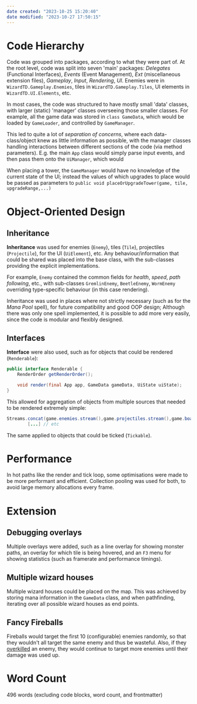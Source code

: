 ```yaml
---
date created: "2023-10-25 15:20:40"
date modified: "2023-10-27 17:50:15"
---
```


# Code Hierarchy

Code was grouped into packages, according to what they were part of. At the root level, code was split into seven 'main'
packages: *Delegates* (Functional Interfaces), *Events* (Event Management), *Ext* (miscellaneous extension files),
*Gameplay*, *Input*, *Rendering*, *UI*. Enemies were in `WizardTD.Gameplay.Enemies`, tiles in `WizardTD.Gameplay.Tiles`,
UI elements in `WizardTD.UI.Elements`, etc.

In most cases, the code was structured to have mostly small 'data' classes, with larger (static) 'manager' classes
overseeing those smaller classes. For example, all the game data was stored in `class GameData`, which would be loaded
by `GameLoader`, and controlled by `GameManager`.

This led to quite a lot of *separation of concerns*, where each data-class/object knew as little information as
possible, with the manager classes handling interactions between different sections of the code (via method parameters).
E.g. the main `App` class would simply parse input events, and then pass them onto the `UiManager`, which would

When placing a tower, the `GameManager` would have no knowledge of the current state of the UI; instead the values of
which upgrades to place would be passed as parameters to `public void placeOrUpgradeTower(game, tile, upgradeRange,...)`

# Object-Oriented Design

## Inheritance

**Inheritance** was used for enemies (`Enemy`), tiles (`Tile`), projectiles (`Projectile`), for the UI (`UiElement`),
etc. Any behaviour/information that could be shared was placed into the base class, with the sub-classes providing the
explicit implementations.

For example, `Enemy` contained the common fields for *health*, *speed*, *path following*, etc., with
sub-classes `GremlinEnemy`, `BeetleEnemy`, `WormEnemy` overriding type-specific behaviour (in this case rendering).

Inheritance was used in places where not strictly necessary (such as for the *Mana Pool* spell), for future
compatibility and good OOP design; Although there was only one spell implemented, it is possible to add more very
easily, since the code is modular and flexibly designed.

## Interfaces

**Interface** were also used, such as for objects that could be rendered (`Renderable`):

```java
public interface Renderable {
    RenderOrder getRenderOrder();

    void render(final App app, GameData gameData, UiState uiState);
}
```

This allowed for aggregation of objects from multiple sources that needed to be rendered extremely simple:

```java
Streams.concat(game.enemies.stream(),game.projectiles.stream(),game.board.stream(),ui.uiElements.stream())
        [...] // etc
```

The same applied to objects that could be ticked (`Tickable`).

# Performance

In hot paths like the render and tick loop, some optimisations were made to be more performant and efficient. Collection
pooling was used for both, to avoid large memory allocations every frame.

# Extension

## Debugging overlays

Multiple overlays were added, such as a line overlay for showing monster paths, an overlay for which tile is being
hovered, and an `F3` menu for showing statistics (such as framerate and performance timings).

## Multiple wizard houses

Multiple wizard houses could be placed on the map. This was achieved by storing mana information in the `GameData`
class, and when pathfinding, iterating over all possible wizard houses as end points.

## Fancy Fireballs

Fireballs would target the first 10 (configurable) enemies randomly, so that they wouldn't all target the same enemy and
thus be wasteful. Also, if they [overkilled](https://en.wikipedia.org/wiki/Overkill_(term)) an enemy, they would
continue to target more enemies until their damage was used up.

# Word Count

496 words (excluding code blocks, word count, and frontmatter)
